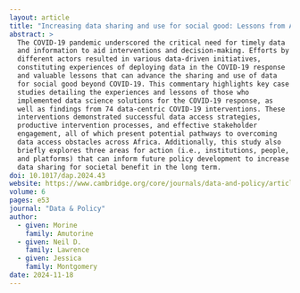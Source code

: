 ```yaml
---
layout: article
title: "Increasing data sharing and use for social good: Lessons from Africa’s data-sharing practices during the COVID-19 response"
abstract: >
  The COVID-19 pandemic underscored the critical need for timely data
  and information to aid interventions and decision-making. Efforts by
  different actors resulted in various data-driven initiatives,
  constituting experiences of deploying data in the COVID-19 response
  and valuable lessons that can advance the sharing and use of data
  for social good beyond COVID-19. This commentary highlights key case
  studies detailing the experiences and lessons of those who
  implemented data science solutions for the COVID-19 response, as
  well as findings from 74 data-centric COVID-19 interventions. These
  interventions demonstrated successful data access strategies,
  productive intervention processes, and effective stakeholder
  engagement, all of which present potential pathways to overcoming
  data access obstacles across Africa. Additionally, this study also
  briefly explores three areas for action (i.e., institutions, people,
  and platforms) that can inform future policy development to increase
  data sharing for societal benefit in the long term.
doi: 10.1017/dap.2024.43
website: https://www.cambridge.org/core/journals/data-and-policy/article/increasing-data-sharing-and-use-for-social-good-lessons-from-africas-datasharing-practices-during-the-covid19-response/76C490D7AE86B4EF30853C5E3230D6BC
volume: 6
pages: e53
journal: "Data & Policy"
author:
  - given: Morine
    family: Amutorine
  - given: Neil D.
    family: Lawrence
  - given: Jessica
    family: Montgomery
date: 2024-11-18
---
```

